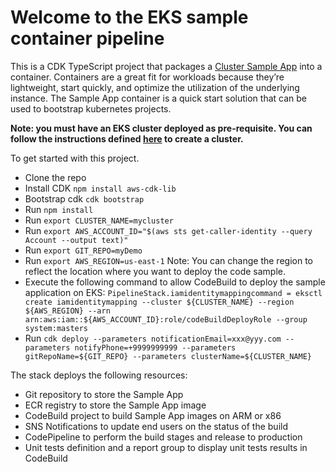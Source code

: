 # Welcome to the EKS sample container pipeline

This is a CDK TypeScript project that packages a [Cluster Sample App](https://github.com/sdpoueme/cluster-sample-app) into a container. Containers are a great fit for workloads because they’re lightweight, start quickly, and optimize the utilization of the underlying instance. The Sample App container is a quick start solution that can be used to bootstrap kubernetes projects.


**Note: you must have an EKS cluster deployed as pre-requisite. You can follow the instructions defined [here](https://eksctl.io/usage/creating-and-managing-clusters/) to create a cluster.**

To get started with this project.

* Clone the repo
* Install CDK `npm install aws-cdk-lib`
* Bootstrap cdk `cdk bootstrap`
* Run `npm install`
* Run `export CLUSTER_NAME=mycluster`
* Run `export AWS_ACCOUNT_ID="$(aws sts get-caller-identity --query Account --output text)"`
* Run `export GIT_REPO=myDemo`
* Run `export AWS_REGION=us-east-1`
Note: You can change the region to reflect the location where you want to deploy the code sample. 
* Execute the following command to allow CodeBuild to deploy the sample application on EKS: `PipelineStack.iamidentitymappingcommand = eksctl create iamidentitymapping --cluster ${CLUSTER_NAME} --region ${AWS_REGION} --arn arn:aws:iam::${AWS_ACCOUNT_ID}:role/codeBuildDeployRole --group system:masters`
* Run `cdk deploy --parameters notificationEmail=xxx@yyy.com --parameters notifyPhone=+9999999999 --parameters gitRepoName=${GIT_REPO} --parameters clusterName=${CLUSTER_NAME}`

The stack deploys the following resources:

* Git repository to store the Sample App
* ECR registry to store the Sample App image
* CodeBuild project to build Sample App images on ARM or x86
* SNS Notifications to update end users on the status of the build
* CodePipeline to perform the build stages and release to production
* Unit tests definition and a report group to display unit tests results in CodeBuild
